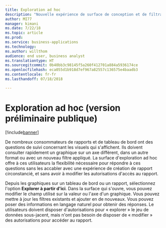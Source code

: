 ```yaml
---
title: Exploration ad hoc
description: "Nouvelle expérience de surface de conception et de filtrage pour que les utilisateurs finaux explorent davantage les visuels d'un tableau de bord ou d'un rapport, même sans modifier des autorisations d'accès à un rapport"
author: MI77
manager: kimani
ms.date: 7/22/18
ms.topic: article
ms.prod: 
ms.service: business-applications
ms.technology: 
ms.author: willthom
audience: end user, business analyst
ms.translationtype: HT
ms.sourcegitcommit: 0b40bb3c98145f5a260f412701a884a5936174ce
ms.openlocfilehash: eca055d1b918d7ef967a82557c136575e4baadb3
ms.contentlocale: fr-fr
ms.lasthandoff: 07/18/2018

---
```


# <a name="ad-hoc-exploration-public-preview"></a>Exploration ad hoc (version préliminaire publique)

[!include[banner](../../../includes/banner.md)]

De nombreux consommateurs de rapports et de tableau de bord ont des questions de suivi concernant les visuels qui s'affichent. Ils doivent consulter rapidement un graphique sur un axe différent, dans un autre format ou avec un nouveau filtre appliqué. La surface d'exploration ad hoc offre à ces utilisateurs la flexibilité nécessaire pour répondre à ces questions sans les accabler avec une expérience de création de rapport circonstancié, et sans avoir à modifier les autorisations d'accès au rapport. 

Depuis les graphiques sur un tableau de bord ou un rapport, sélectionnez l'option **Explorer à partir d'ici**. Dans la surface qui s'ouvre, vous pouvez modifier le champ utilisé sur la valeur ou l'axe d'un graphique. Vous pouvez mettre à jour les filtres existants et ajouter en de nouveaux. Vous pouvez poser des informations en langage naturel pour obtenir des réponses. Le utilisateurs doivent disposer d'autorisations pour « explorer » le jeu de données sous-jacent, mais n'ont pas besoin de disposer de « modifier » des autorisations pour accéder au rapport.

<!--
### Who uses this feature
This feature is intended for end users and business analysts. 
## Status
### Development status
In development
#### Target timeframe
October ‘18
-->

